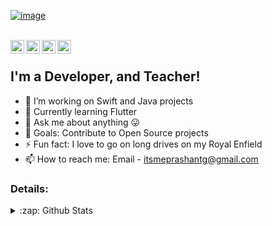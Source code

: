 [![image](https://github.com/PrashantGaikwad-iOS/PrashantGaikwad-iOS/blob/master/githubImg.png)](https://github.com/PrashantGaikwad-iOS?tab=repositories)


<br/>
<a href="https://twitter.com/prashant160593">
  <img align="left" alt="Prashant Gaikwad | Twitter" width="22px" src="https://cdn.jsdelivr.net/npm/simple-icons@v3/icons/twitter.svg" />
</a>
<a href="https://in.linkedin.com/in/prashant-gaikwad-28840178?trk=people-guest_people_search-card">
  <img align="left" alt="Prashant's LinkdeIN" width="22px" src="https://cdn.jsdelivr.net/npm/simple-icons@v3/icons/linkedin.svg" />
</a>
<a href="https://www.instagram.com/prashant_iosdev/">
  <img align="left" alt="Prashant's Instagram" width="22px" src="https://cdn.jsdelivr.net/npm/simple-icons@v3/icons/instagram.svg" />
</a>
<a href="https://www.youtube.com/channel/UCdPBFWPvcWSEgZGPfUF9eyA/videos?pbjreload=101">
  <img align="left" alt="Prashant's Youtube" width="22px" src="https://cdn.jsdelivr.net/npm/simple-icons@v3/icons/youtube.svg" />
</a>
<br />

## I'm a Developer, and Teacher!

- 🔭 I’m working on Swift and Java projects
- 🌱 Currently learning Flutter
- 💬 Ask me about anything 😛
- 🥅 Goals: Contribute to Open Source projects
- ⚡ Fun fact: I love to go on long drives on my Royal Enfield
- 📫 How to reach me: Email - itsmeprashantg@gmail.com

### Details:
<details>
  <summary>:zap: Github Stats</summary>
  <img align="left" alt="Prashant's Github Stats" src="https://github-readme-stats.codestackr.vercel.app/api?username=PrashantGaikwad-iOS&show_icons=true&hide_border=true" />
</details>





